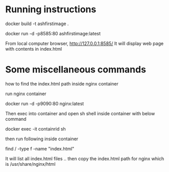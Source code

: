 # Running instructions 

docker build -t ashfirstimage .

docker run -d -p8585:80 ashfirstimage:latest

From local computer browser, http://127.0.0.1:8585/
It will display web page with contents in index.html

# Some miscellaneous commands
how to find the index.html path inside nginx container

 run nginx container 

 docker run -d -p9090:80 nginx:latest

 Then exec into container and open sh shell inside container with below command

 docker exec -it containrid sh 

 then run following inside container

  find / -type f -name "index.html"

  It will list all index.html files .. then copy the index.html path for nginx which is /usr/share/nginx/html



 

